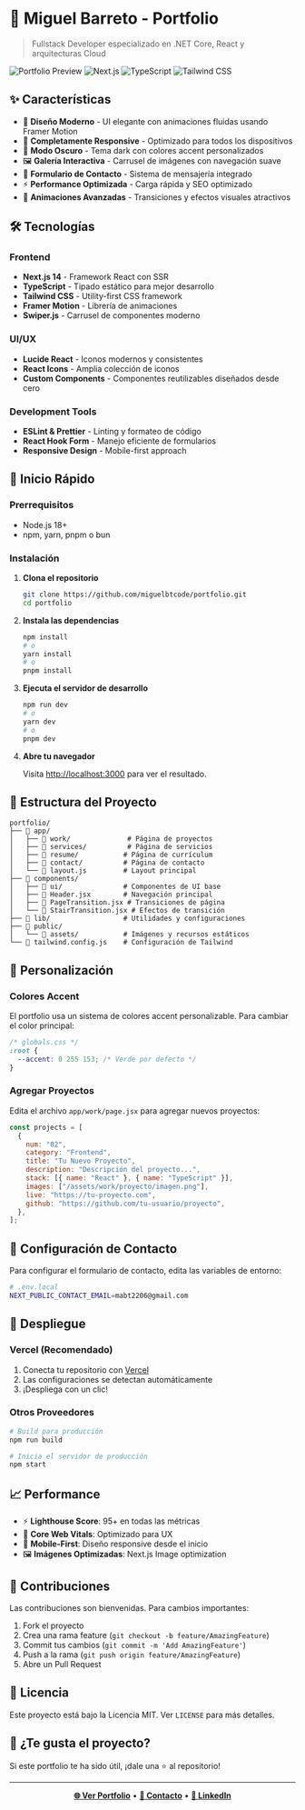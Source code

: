 # 🚀 Miguel Barreto - Portfolio

> Fullstack Developer especializado en .NET Core, React y arquitecturas Cloud

![Portfolio Preview](https://img.shields.io/badge/Status-Live-brightgreen) ![Next.js](https://img.shields.io/badge/Next.js-14-black) ![TypeScript](https://img.shields.io/badge/TypeScript-5-blue) ![Tailwind CSS](https://img.shields.io/badge/Tailwind_CSS-3-38B2AC)

## ✨ Características

- 🎨 **Diseño Moderno** - UI elegante con animaciones fluidas usando Framer Motion
- 📱 **Completamente Responsive** - Optimizado para todos los dispositivos
- 🌙 **Modo Oscuro** - Tema dark con colores accent personalizados
- 🖼️ **Galería Interactiva** - Carrusel de imágenes con navegación suave
- 📧 **Formulario de Contacto** - Sistema de mensajería integrado
- ⚡ **Performance Optimizada** - Carga rápida y SEO optimizado
- 🎯 **Animaciones Avanzadas** - Transiciones y efectos visuales atractivos

## 🛠️ Tecnologías

### Frontend

- **Next.js 14** - Framework React con SSR
- **TypeScript** - Tipado estático para mejor desarrollo
- **Tailwind CSS** - Utility-first CSS framework
- **Framer Motion** - Librería de animaciones
- **Swiper.js** - Carrusel de componentes moderno

### UI/UX

- **Lucide React** - Iconos modernos y consistentes
- **React Icons** - Amplia colección de iconos
- **Custom Components** - Componentes reutilizables diseñados desde cero

### Development Tools

- **ESLint & Prettier** - Linting y formateo de código
- **React Hook Form** - Manejo eficiente de formularios
- **Responsive Design** - Mobile-first approach

## 🚀 Inicio Rápido

### Prerrequisitos

- Node.js 18+
- npm, yarn, pnpm o bun

### Instalación

1. **Clona el repositorio**

   ```bash
   git clone https://github.com/miguelbtcode/portfolio.git
   cd portfolio
   ```

2. **Instala las dependencias**

   ```bash
   npm install
   # o
   yarn install
   # o
   pnpm install
   ```

3. **Ejecuta el servidor de desarrollo**

   ```bash
   npm run dev
   # o
   yarn dev
   # o
   pnpm dev
   ```

4. **Abre tu navegador**

   Visita [http://localhost:3000](http://localhost:3000) para ver el resultado.

## 📁 Estructura del Proyecto

```
portfolio/
├── 📂 app/
│   ├── 📂 work/              # Página de proyectos
│   ├── 📂 services/          # Página de servicios
│   ├── 📂 resume/           # Página de currículum
│   ├── 📂 contact/          # Página de contacto
│   └── 📄 layout.js         # Layout principal
├── 📂 components/
│   ├── 📂 ui/               # Componentes de UI base
│   ├── 📄 Header.jsx        # Navegación principal
│   ├── 📄 PageTransition.jsx # Transiciones de página
│   └── 📄 StairTransition.jsx # Efectos de transición
├── 📂 lib/                  # Utilidades y configuraciones
├── 📂 public/
│   └── 📂 assets/           # Imágenes y recursos estáticos
└── 📄 tailwind.config.js    # Configuración de Tailwind
```

## 🎨 Personalización

### Colores Accent

El portfolio usa un sistema de colores accent personalizable. Para cambiar el color principal:

```css
/* globals.css */
:root {
  --accent: 0 255 153; /* Verde por defecto */
}
```

### Agregar Proyectos

Edita el archivo `app/work/page.jsx` para agregar nuevos proyectos:

```javascript
const projects = [
  {
    num: "02",
    category: "Frontend",
    title: "Tu Nuevo Proyecto",
    description: "Descripción del proyecto...",
    stack: [{ name: "React" }, { name: "TypeScript" }],
    images: ["/assets/work/proyecto/imagen.png"],
    live: "https://tu-proyecto.com",
    github: "https://github.com/tu-usuario/proyecto",
  },
];
```

## 📧 Configuración de Contacto

Para configurar el formulario de contacto, edita las variables de entorno:

```bash
# .env.local
NEXT_PUBLIC_CONTACT_EMAIL=mabt2206@gmail.com
```

## 🚀 Despliegue

### Vercel (Recomendado)

1. Conecta tu repositorio con [Vercel](https://vercel.com)
2. Las configuraciones se detectan automáticamente
3. ¡Despliega con un clic!

### Otros Proveedores

```bash
# Build para producción
npm run build

# Inicia el servidor de producción
npm start
```

## 📈 Performance

- ⚡ **Lighthouse Score**: 95+ en todas las métricas
- 🎯 **Core Web Vitals**: Optimizado para UX
- 📱 **Mobile-First**: Diseño responsive desde el inicio
- 🖼️ **Imágenes Optimizadas**: Next.js Image optimization

## 🤝 Contribuciones

Las contribuciones son bienvenidas. Para cambios importantes:

1. Fork el proyecto
2. Crea una rama feature (`git checkout -b feature/AmazingFeature`)
3. Commit tus cambios (`git commit -m 'Add AmazingFeature'`)
4. Push a la rama (`git push origin feature/AmazingFeature`)
5. Abre un Pull Request

## 📄 Licencia

Este proyecto está bajo la Licencia MIT. Ver `LICENSE` para más detalles.

## 🌟 ¿Te gusta el proyecto?

Si este portfolio te ha sido útil, ¡dale una ⭐ al repositorio!

---

<div align="center">

**[🌐 Ver Portfolio](https://miguelbarretodev.vercel.app/)** • **[📧 Contacto](mailto:mabt2206@gmail.com)** • **[💼 LinkedIn](https://www.linkedin.com/in/miguelbarretotorres/)**

</div>
